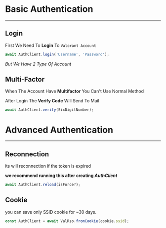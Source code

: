 # Basic Authentication

-----------

## Login

First We Need To **Login** To `Valorant Account`

```typescript
await AuthClient.login('Username', 'Password');
```

*But We Have 2 Type Of Account*
 
## Multi-Factor

When The Account Have **Multifactor** You Can't Use Normal Method

After Login The **Verify Code** Will Send To Mail

```typescript
await AuthClient.verify(SixDigitNumber);
```

# Advanced Authentication

-----------

## Reconnection

its will reconnection if the token is expired

**we recommend running this after creating *AuthClient***

```typescript
await AuthClient.reload(isForce?);
```

## Cookie

you can save only SSID cookie for ~30 days.

```typescript
const AuthClient = await ValRso.fromCookie(cookie.ssid);
```